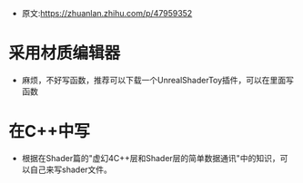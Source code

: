 * 原文:https://zhuanlan.zhihu.com/p/47959352
  
# 采用材质编辑器
* 麻烦，不好写函数，推荐可以下载一个UnrealShaderToy插件，可以在里面写函数

# 在C++中写
* 根据在Shader篇的"虚幻4C++层和Shader层的简单数据通讯"中的知识，可以自己来写shader文件。